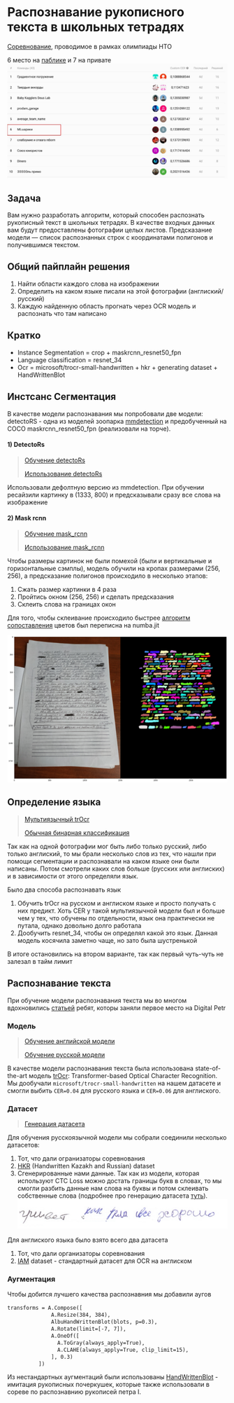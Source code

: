 # Распознавание рукописного текста в школьных тетрадях
[Соревнование](https://ods.ai/competitions/nto_final_21-22), проводимое в рамках олимпиады НТО

6 место на [паблике](https://ods.ai/competitions/nto_final_21-22/leaderboard) и 7 на привате
![](images/leaderboard.jpg)
<!-- <img src="images/leaderboard.jpg" width="160" height="90"> -->

## Задача
Вам нужно разработать алгоритм, который способен распознать рукописный текст в школьных тетрадях. В качестве входных данных вам будут предоставлены фотографии целых листов. Предсказание модели — список распознанных строк с координатами полигонов и получившимся текстом.

## Общий пайплайн решения
1) Найти области каждого слова на изображении
2) Определить на каком языке писали на этой фотографии (англиский/русский)
3) Каждую найденную область прогнать через OCR модель и распознать что там написано

## Кратко
* Instance Segmentation = crop + maskrcnn_resnet50_fpn
* Language classification = resnet_34
* Ocr = microsoft/trocr-small-handwritten + hkr + generating dataset + HandWrittenBlot

## Инcтсанс Сегментация
В качестве модели распознавания мы попробовали две модели: detectoRS - одна из моделей зоопарка [mmdetection](https://github.com/open-mmlab/mmdetection) и предобученный на COCO maskrcnn_resnet50_fpn (реализовали на торче).

#### 1) DetectoRs
> [Обучение detectoRs](notebooks/detecting_words.ipynb)
> 
> [Использование detectoRs](notebooks/Full-text-recognition-mmdetection.ipynb)

Использовали дефолтную версию из mmdetection. При обучении ресайзили картинку в (1333, 800) и предсказывали сразу все слова на изображение
<!-- ![](images/detectoRS_full.png) -->

#### 2) Mask rcnn
> [Обучение mask_rcnn](notebooks/Instance_Segmentation.ipynb)
>
> [Использование mask_rcnn](notebooks/Full-text-recognition.ipynb)

Чтобы размеры картинок не были помехой (были и вертикальные и горизонтальные сэмплы), модель обучили на кропах размерами (256, 256), а предсказание полигонов происходило в несколько этапов:
1) Сжать размер картинки в 4 раза
2) Пройтись окном (256, 256) и сделать предсказания
3) Склеить слова на границах окон

Для того, чтобы склеивание происходило быстрее [алгоритм сопоставления](mask_creation) цветов был переписна на numba.jit

![](images/mask_rcnn_full.png)

## Определение языка
> [Мультиязычный trOcr](notebooks/multilingual_ocr.ipynb)
> 
> [Обычная бинарная классификация](notebooks/Language_classification.ipynb)

Так как на одной фотографии мог быть либо только русский, либо только англиский, то мы брали несколько слов из тех, что нашли при помощи сегментации и распознавали на каком языке они были написаны. Потом смотрели каких слов больше (русских или англиских) и в зависимости от этого определяли язык.

Было два способа распознавать язык

1) Обучить trOcr на русском и англиском языке и просто получать с них предикт. Хоть CER у такой мультиязычной модели был и больше чем у тех, что обучены по отдельности, язык она практически не путала, однако довольно долго работала
2) Дообучить resnet_34, чтобы он определял какой это язык. Данная модель косячила заметно чаще, но зато была шустренькой

В итоге остановились на втором варианте, так как первый чуть-чуть не залезал в тайм лимит

## Распознавание текста
При обучение модели распознавания текста мы во многом вдохновились [статьей](https://habr.com/ru/post/535224/) ребят, которы заняли первое место на Digital Petr

### Модель
> [Обучение английской модели](notebooks/english_ocr.ipynb)
> 
> [Обучение русской модели](notebooks/sergey_ocr.ipynb)

В качестве модели распознавания текста была использована state-of-the-art модель [trOcr](https://huggingface.co/docs/transformers/model_doc/trocr): Transformer-based Optical Character Recognition. Мы дообучали `microsoft/trocr-small-handwritten` на нашем датасете и смогли выбить `CER=0.04` для русского языка и `CER=0.06` для англиского.

### Датасет
> [Генерация датасета](notebooks/stackmix-usage-bg-smoothing-colab.ipynb)

Для обучения русскоязычной модели мы собрали соединили несколько датасетов:
1) Тот, что дали огранизаторы соревнования
2) [HKR](https://github.com/abdoelsayed2016/HKR_Dataset) (Handwritten Kazakh and Russian) dataset 
3) Сгенерированные нами данные. Так как из модели, которая используют CTC Loss можно достать границы букв в словах, то мы смогли разбить данные нам слова на буквы и потом склеивать собственные слова (подробнее про генерацию датасета [туть](https://habr.com/ru/post/535224/#%D0%B0%D1%83%D0%B3%D0%BC%D0%B5%D0%BD%D1%82%D0%B0%D1%86%D0%B8%D0%B8)).
![](images/stack_mix.png)

Для англиского языка было взято всего два датасета
1) Тот, что дали организаторы соревнования
2) [IAM](https://fki.tic.heia-fr.ch/databases/iam-handwriting-database) dataset - стандартный датасет для OCR на англиском

### Аугментация
Чтобы добится лучшего качества распознавния мы добавили аугов
```
transforms = A.Compose([
              A.Resize(384, 384),
              AlbuHandWrittenBlot(blots, p=0.3),
              A.Rotate(limit=[-7, 7]),
              A.OneOf([
                A.ToGray(always_apply=True),
                A.CLAHE(always_apply=True, clip_limit=15),
              ], 0.3)
          ])
```

Из нестандартных аугментаций были использованы [HandWrittenBlot](https://habr.com/ru/post/535224/#%D0%B0%D1%83%D0%B3%D0%BC%D0%B5%D0%BD%D1%82%D0%B0%D1%86%D0%B8%D0%B8) - имитация рукописных почеркушек, которые также использовали в сореве по распознавнию рукописей петра I.
